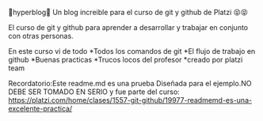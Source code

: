 💜hyperblog💜
Un blog increible para el curso de git y github de Platzi 😝😝

El curso de git y github para aprender a desarrollar y trabajar en conjunto con otras personas.

En este curso vi de todo
*Todos los comandos de git 
*El flujo de trabajo en github
*Buenas practicas
*Trucos locos del profesor 
*creado por platzi team

Recordatorio:Este readme.md es una prueba Diseñada para el ejemplo.NO DEBE SER TOMADO EN SERIO y fue parte del curso: https://platzi.com/home/clases/1557-git-github/19977-readmemd-es-una-excelente-practica/
